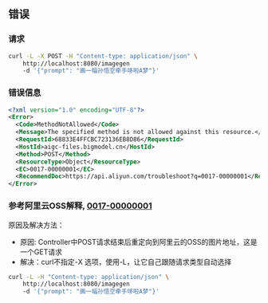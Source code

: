 
## 错误
### 请求
```bash
curl -L -X POST -H "Content-type: application/json" \
    http://localhost:8080/imagegen 
    -d '{"prompt": "画一幅孙悟空牵手哆啦A梦"}'
```

### 错误信息
```xml
<?xml version="1.0" encoding="UTF-8"?>
<Error>
  <Code>MethodNotAllowed</Code>
  <Message>The specified method is not allowed against this resource.</Message>
  <RequestId>68833E4FFCBC723136EB8D86</RequestId>
  <HostId>aigc-files.bigmodel.cn</HostId>
  <Method>POST</Method>
  <ResourceType>Object</ResourceType>
  <EC>0017-00000001</EC>
  <RecommendDoc>https://api.aliyun.com/troubleshoot?q=0017-00000001</RecommendDoc>
</Error>
```

### 参考阿里云OSS解释, [0017-00000001](https://api.aliyun.com/troubleshoot?q=0017-00000001)

原因及解决方法：
- 原因: Controller中POST请求结束后重定向到阿里云的OSS的图片地址，这是一个GET请求
- 解决：curl不指定-X 选项，使用-L，让它自己跟随请求类型自动选择
```bash
curl -L -H "Content-type: application/json" \
    http://localhost:8080/imagegen 
    -d '{"prompt": "画一幅孙悟空牵手哆啦A梦"}'
```